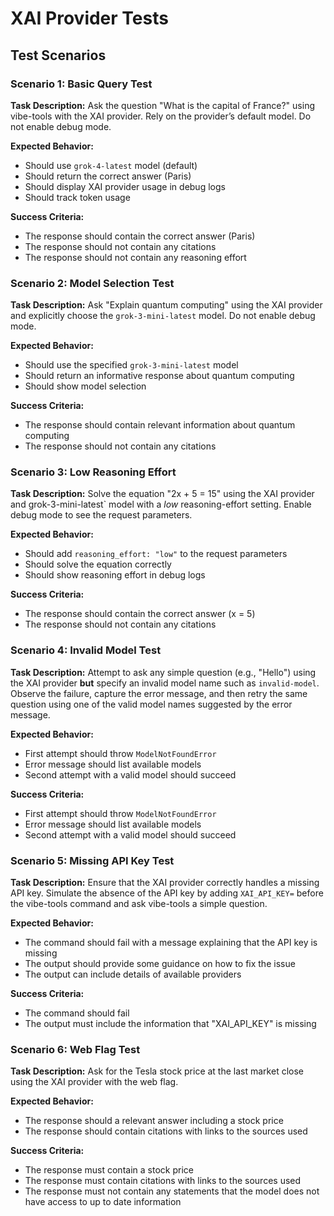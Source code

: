 # XAI Provider Tests

## Test Scenarios

### Scenario 1: Basic Query Test

**Task Description:**
Ask the question "What is the capital of France?" using vibe-tools with the XAI provider. Rely on the provider’s default model. Do not enable debug mode.

**Expected Behavior:**
- Should use `grok-4-latest` model (default)
- Should return the correct answer (Paris)
- Should display XAI provider usage in debug logs
- Should track token usage

**Success Criteria:**
- The response should contain the correct answer (Paris)
- The response should not contain any citations
- The response should not contain any reasoning effort

### Scenario 2: Model Selection Test

**Task Description:**
Ask "Explain quantum computing" using the XAI provider and explicitly choose the `grok-3-mini-latest` model. Do not enable debug mode.

**Expected Behavior:**
- Should use the specified `grok-3-mini-latest` model
- Should return an informative response about quantum computing
- Should show model selection

**Success Criteria:**
- The response should contain relevant information about quantum computing
- The response should not contain any citations

### Scenario 3: Low Reasoning Effort

**Task Description:**
Solve the equation "2x + 5 = 15" using the XAI provider and grok-3-mini-latest` model with a *low* reasoning-effort setting. Enable debug mode to see the request parameters.

**Expected Behavior:**
- Should add `reasoning_effort: "low"` to the request parameters
- Should solve the equation correctly
- Should show reasoning effort in debug logs

**Success Criteria:**
- The response should contain the correct answer (x = 5)
- The response should not contain any citations

### Scenario 4: Invalid Model Test

**Task Description:**
Attempt to ask any simple question (e.g., "Hello") using the XAI provider **but** specify an invalid model name such as `invalid-model`. Observe the failure, capture the error message, and then retry the same question using one of the valid model names suggested by the error message.

**Expected Behavior:**
- First attempt should throw `ModelNotFoundError`
- Error message should list available models
- Second attempt with a valid model should succeed

**Success Criteria:**
- First attempt should throw `ModelNotFoundError`
- Error message should list available models
- Second attempt with a valid model should succeed

### Scenario 5: Missing API Key Test

**Task Description:**
Ensure that the XAI provider correctly handles a missing API key. Simulate the absence of the API key by adding `XAI_API_KEY=` before the vibe-tools command and ask vibe-tools a simple question.

**Expected Behavior:**
- The command should fail with a message explaining that the API key is missing
- The output should provide some guidance on how to fix the issue
- The output can include details of available providers

**Success Criteria:**
- The command should fail
- The output must include the information that "XAI_API_KEY" is missing

### Scenario 6: Web Flag Test

**Task Description:**
Ask for the Tesla stock price at the last market close using the XAI provider with the web flag.

**Expected Behavior:**
- The response should a relevant answer including a stock price
- The response should contain citations with links to the sources used

**Success Criteria:**
- The response must contain a stock price
- The response must contain citations with links to the sources used
- The response must not contain any statements that the model does not have access to up to date information